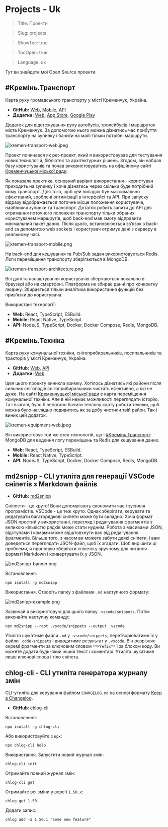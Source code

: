 # Projects - Uk

> Title: Проекти

> Slug: projects

> ShowToc: true

> TocOpen: true

> Language: uk

Тут ви знайдете мої Open Source проекти.

## \#Кремінь.Транспорт

Карта руху громадського транспорту у місті Кременчук, Україна.

- **GitHub:** [Web](https://github.com/husky-dev/kremen-transport-web), [Mobile](https://github.com/husky-dev/kremen-transport-mobile), [API](https://github.com/husky-dev/kremen-api)
- **Додатки:** [Web](https://transport.kremen.dev), [App Store](https://apps.apple.com/ua/app/kremenchuk-public-transport/id1600469756), [Google Play](https://play.google.com/store/apps/details?id=com.krementransport)

Додаток для відстежування руху автобусів, тролейбусів і маршруток міста Кременчук. За допомогою нього можна дізнатись час прибуття транспорту на зупинку і бачити на мапі тільки потрібні маршрути.

![kremen-transport-web.jpeg](https://res.craft.do/user/full/b5a256f3-51ff-c8e5-10fe-9343b6a0451d/11C17B13-6A48-432D-9926-0ADC3B156923_2/cOkrP2SQ1Wl1axXxiwfuIiAAnkpLd2JCjynMqFdGzFMz/kremen-transport-web.jpeg)

Проект починався як pet-проект, який я використовував для тестування нових технологій, бібліотек та архітектурних рішень. Згодом, він набрав базу користувачів та почав використовуватись на офіційному сайті [Кременчуцької міської ради](https://kremen.gov.ua/).

Як показала практика, основний варіант використання - користувач приходить на зупинку і хоче дізнатись через скільки буде потрібний йому транспорт. Для того, щоб цей випадок був максимально ефективний, зроблені оптимізації в інтерфейсі та API. При запуску відразу відображається поточне місце положення користувача, найближчі зупинки та транспорт. Дотаток робить запити до API для отримання поточного положеня транспорту тільки обраних користувачем маршрутів, щоб back-end мав змогу відправити мінімальний пакет даних. Після цього, встановлюється зв’язок з back-end за допомогою web sockets і користувач отримує дані з серверу в реальному часі.

![kremen-transport-mobile.png](https://res.craft.do/user/full/b5a256f3-51ff-c8e5-10fe-9343b6a0451d/9872FE26-F822-4A89-88AE-75B2F81EFA6B_2/y3QARv22d1LysO5o7K8Seqj32pAYhtfFXxJcsbPizGEz/kremen-transport-mobile.png)

На back-end для кешування та Pub/Sub задач використовується Redis. Логи переміщення транспорту зберігаються в MongoDB.

![kremen-transport-architecture.png](https://res.craft.do/user/full/b5a256f3-51ff-c8e5-10fe-9343b6a0451d/DF77D5ED-4157-4A6A-8EE9-C485C6603AD4_2/atQFD7wolXFZZ8pJ6M2iDvyW9amjWqWHzT9cQ2ig0gAz/kremen-transport-architecture.png)

Всі дані та налаштування користувачів зберігаються локально в браузері або на смартфоні. Платформа не збирає данні про конкретну людину. Збирається тільки аналітика використання функцій без прив’язки до користувача.

Використані технології:

- **Web:** React, TypeScript, ESBuild.
- **Mobile:** React Native, TypeScript.
- **API:** NodeJS, TypeScript, Docker, Docker Compose, Redis, MongoDB.

## \#Кремінь.Техніка

Карта руху комунальної техніки, снігоприбиральників, посипальників та тракторів у місті Кременчук, Україна.

- **GitHub:** [Web](https://github.com/husky-dev/kremen-equipment-web), [API](https://github.com/husky-dev/kremen-api)
- **Додатки:** [Web](https://equipment.kremen.dev)

Ідея цього проекту виникла взимку. Хотілось дізнатись які райони після сильних снігопадів снігоприбиральники чистять ефективно, а які не дуже. На сайті [Кременчуцької міської ради](https://kremen.gov.ua/) є карта переміщення комунальної техніки. Але в ній немає можливості переглядати історію. Та і взагалі, було б непогано бачити теплову карту роботи техніки, щоб можна було наглядно подивитись як за добу чистили твій район. Так і виник цей додаток.

![kremen-equipment-web.jpeg](https://res.craft.do/user/full/b5a256f3-51ff-c8e5-10fe-9343b6a0451d/AFFC38EC-AB6E-4954-8DE9-5BF54064C299_2/OBXO9Hrpz3vHZfj4c1lhcjxJzKmOJVNSLQ4umvCXI4wz/kremen-equipment-web.jpeg)

Він використовує той же стек технологій, що і [\#Кремінь.Транспорт](#%D0%BA%D1%80%D0%B5%D0%BC%D1%96%D0%BD%D1%8C%D1%82%D1%80%D0%B0%D0%BD%D1%81%D0%BF%D0%BE%D1%80%D1%82): MongoDB для ведення логу переміщень та Redis для кешування даних.

- **Web:** React, TypeScript, ESBuild.
- **Mobile:** React Native, TypeScript.
- **API:** NodeJS, TypeScript, Docker, Docker Compose, Redis, MongoDB.

## md2snipp - CLI утиліта для генерації VSCode сніпетів з Markdown файлів

- **GitHub:** [md2snipp](https://github.com/husky-dev/md2snipp)

Сніппети - це круто! Вони допомагають економити час і зусилля програмістів. VSCode - це теж круто. Однак зберігати, керувати та редагувати багаторядкові сніпети може бути складно. Хоча формат JSON простий у використанні, перегляд і редагування фрагментів з великою кількістю рядків може стати нудним. Робота з масивами JSON, відступами і комами може відштовхнути вас від редагування фрагментів. Більше того, з часом ви можете забути деякі сніпети, і вам доведеться переглядати JSON-файл, щоб їх згадати. Щоб вирішити ці проблеми, я пропоную зберігати сніпети у зручному для читання форматі Markdown і конвертувати їх у JSON.

![md2snipp-banner.png](https://res.craft.do/user/full/b5a256f3-51ff-c8e5-10fe-9343b6a0451d/BBE1E323-57E5-47C2-8DEE-793F9AEE2A64_2/JxN2ftaBbNxyRKnVzxsHpKEfB2RwHqak9ZivH1yESM8z/md2snipp-banner.png)

Встановлення:

```other
npm isntall -g md2snipp
```

Використання. Створіть папку з файлами `.md` наступного формату:

![md2snipp-example.png](https://res.craft.do/user/full/b5a256f3-51ff-c8e5-10fe-9343b6a0451d/E01D77CE-B3FD-49F5-8310-C2550FFC33D8_2/BfqatcqP0C6GoqQmX2j9aQZ80t0G4SM1LJSY30myLAUz/md2snipp-example.png)

Зазвичай я використовую для цього папку `.vscode/snippets`. Потім виконайте наступну команду:

```other
npx md2snipp --root .vscode/snippets --output .vscode
```

Утиліта шукатиме файли `.md` у `.vscode/snippets`, перетворюватиме їх у файли `.code-snippets` і виводитиме результат у `.vscode`. Він розрізняє окремі фрагменти за ключовим словом `**Prefix**` і за блоком коду. Ви можете додати будь-який інший текст і коментарі. Утиліта шукатиме лише ключові слова і тіло сніпета.

## chlog-cli - CLI утиліта генератора журналу змін

CLI-утиліта для керування файлом `CHANGELOG.md` на основі формату [Keep a Changelog](https://keepachangelog.com/en/1.0.0/).

- **GitHub**:  [chlog-cli](https://github.com/husky-dev/chlog-cli)

Встановлення:

```other
npm isntall -g chlog-cli
```

Або використовуйте з `npx`:

```other
npx chlog-cli help
```

Використання. Запустити новий журнал змін:

```other
chlog-cli init
```

Отримайте повний журнал змін:

```other
chlog-cli get
```

Отримайте всі зміни у версії `1.50.x`:

```other
chlog get 1.50
```

Додати запис:

```other
chlog add -a 1.50.1 "Some new feature"
```

